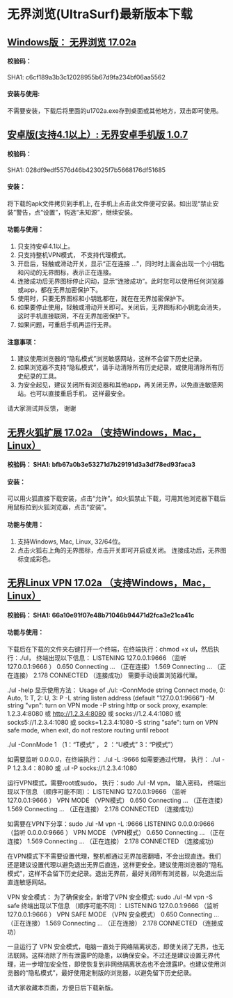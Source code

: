 # 无界浏览(UltraSurf)最新版本下载

## [Windows版： 无界浏览 17.02a](https://raw.githubusercontent.com/wujieliulan/download/master/u.zip)

#### 校验码： 
SHA1: c6cf189a3b3c12028955b67d9fa234bf06aa5562

#### 安装与使用:
不需要安装，下载后将里面的u1702a.exe存到桌面或其他地方，双击即可使用。

## [安卓版(支持4.1以上）: 无界安卓手机版 1.0.7](https://raw.githubusercontent.com/wujieliulan/download/master/ultrasurf.apk)

#### 校验码： 
SHA1: 028df9edf5576d46b423025f7b5668176df51685

#### 安装：

将下载的apk文件拷贝到手机上, 在手机上点击此文件便可安装。如出现“禁止安装”警告，点“设置”，钩选“未知源”，继续安装。

#### 功能与使用：

1. 只支持安卓4.1以上。
2. 只支持整机VPN模式， 不支持代理模式。
3. 开启后，轻触或滑动开关，显示“正在连接 ..."，同时时上面会出现一个小钥匙和闪动的无界图标，表示正在连接。
4. 连接成功后无界图标停止闪动，显示“连接成功“。此时您可以使用任何浏览器或app，都在无界加密保护下。
5. 使用时，只要无界图标和小钥匙都在，就在在无界加密保护下。
6. 如果要停止使用，轻触或滑动开关即可。关闭后，无界图标和小钥匙会消失，这时手机直接联网，不在无界加密保护下。
7. 如果问题，可重启手机再运行无界。

#### 注意事项：
1. 建议使用浏览器的“隐私模式”浏览敏感网站，这样不会留下历史纪录。
2. 如果浏览器不支持“隐私模式”，请手动清除所有历史纪录，或使用清除所有历史纪录的工具。
3. 为安全起见，建议关闭所有浏览器和其他app，再关闭无界，以免直连敏感网站。也可以直接重启手机， 这样最安全。

请大家测试并反馈， 谢谢

  
## [无界火狐扩展 17.02a （支持Windows，Mac，Linux）](https://raw.githubusercontent.com/wujieliulan/download/master/ultrasurf.apk)

#### 校验码： SHA1: bfb67a0b3e53271d7b29191d3a3df78ed93faca3

#### 安装：

可以用火狐直接下载安装，点击“允许”。如火狐禁止下载，可用其他浏览器下载后用鼠标拉到火狐浏览器，点击“安装”。

#### 功能与使用：

1. 支持Windows, Mac, Linux, 32/64位。
2. 点击火狐右上角的无界图标，点击开关即可开启或关闭。 连接成功后，无界图标变成彩色。

## [无界Linux VPN 17.02a （支持Windows，Mac，Linux）](https://https://raw.githubusercontent.com/wujieliulan/download/master/ul)

#### 校验码： SHA1: 66a10e91f07e48b71046b94471d2fca3e21ca41c

#### 功能与使用：

下载后在下载的文件夹右键打开一个终端，在终端执行：chmod +x ul，然后执行：./ul， 终端出现以下信息：
LISTENING 127.0.0.1:9666 （监听 127.0.0.1:9666 ）
0.650 Connecting ... （正在连接）
1.569 Connecting ... （正在连接）
2.178 CONNECTED （连接成功）
需要手动设置浏览器代理。

./ul -help 显示使用方法：
Usage of ./ul:
-ConnMode string
Connect mode, 0: Auto, 1: T, 2: U, 3: P
-L string
listen address (default "127.0.0.1:9666")
-M string
"vpn": turn on VPN mode
-P string
http or sock proxy, example: 1.2.3.4:8080 或 http://1.2.3.4:8080 或 socks://1.2.4.4:1080 或 socks5://1.2.3.4:1080 或 socks=1.2.3.4:1080
-S string
"safe": turn on VPN safe mode, when exit, do not restore routing until reboot

./ul -ConnMode 1 （1：“T模式” ， 2 ：“U模式” 3：“P模式”）

如需要监听 0.0.0.0，在终端执行： ./ul -L :9666
如需要通过代理， 执行： ./ul -P 1.2.3.4：8080 或 .ul -P socks://1.2.3.4:1080

运行VPN模式，需要root或sudo， 执行：sudo ./ul -M vpn， 输入密码， 终端出现以下信息 （顺序可能不同）：
LISTENING 127.0.0.1:9666 （监听 127.0.0.1:9666 ）
VPN MODE （VPN模式）
0.650 Connecting ... （正在连接）
1.569 Connecting ... （正在连接）
2.178 CONNECTED （连接成功）

如需要在VPN下分享：sudo ./ul -M vpn -L :9666
LISTENING 0.0.0.0:9666 （监听 0.0.0.0:9666 ）
VPN MODE （VPN模式）
0.650 Connecting ... （正在连接）
1.569 Connecting ... （正在连接）
2.178 CONNECTED （连接成功）

在VPN模式下不需要设置代理，整机都通过无界加密翻墙，不会出现直连。我们还是建议设置代理以避免退出无界后直连，这样更安全。建议使用浏览器的“隐私模式”，这样不会留下历史纪录。退出无界前，最好关闭所有浏览器，以免退出后直连敏感网站。

VPN 安全模式：
为了确保安全，新增了VPN 安全模式: sudo ./ul -M vpn -S safe
终端出现以下信息 （顺序可能不同）：
LISTENING 127.0.0.1:9666 （监听 127.0.0.1:9666 ）
VPN SAFE MODE （VPN 安全模式）
0.650 Connecting ... （正在连接）
1.569 Connecting ... （正在连接）
2.178 CONNECTED （连接成功）

一旦运行了 VPN 安全模式，电脑一直处于网络隔离状态，即使关闭了无界，也无法联网。这样消除了所有泄露IP的隐患，以确保安全。不过还是建议设置无界代理，进一步增加安全性，即使恢复到非网络隔离状态也不会泄露IP。也建议使用浏览器的“隐私模式”，最好使用定制版的浏览器，以避免留下历史纪录。

请大家收藏本页面，方便日后下载新版。
